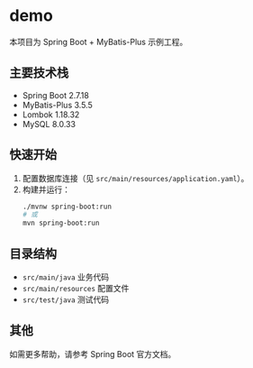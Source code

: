 # demo

本项目为 Spring Boot + MyBatis-Plus 示例工程。

## 主要技术栈

- Spring Boot 2.7.18
- MyBatis-Plus 3.5.5
- Lombok 1.18.32
- MySQL 8.0.33

## 快速开始

1. 配置数据库连接（见 `src/main/resources/application.yaml`）。
2. 构建并运行：
   ```sh
   ./mvnw spring-boot:run
   # 或
   mvn spring-boot:run
   ```

## 目录结构

- `src/main/java` 业务代码
- `src/main/resources` 配置文件
- `src/test/java` 测试代码

## 其他

如需更多帮助，请参考 Spring Boot 官方文档。
